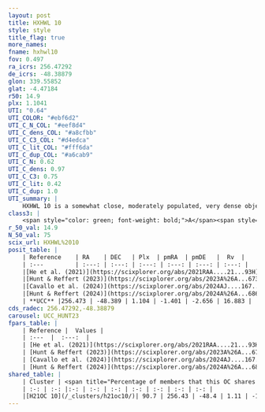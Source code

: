 ```yaml
---
layout: post
title: HXHWL 10
style: style
title_flag: true
more_names: 
fname: hxhwl10
fov: 0.497
ra_icrs: 256.47292
de_icrs: -48.38879
glon: 339.55852
glat: -4.47184
r50: 14.9
plx: 1.1041
UTI: "0.64"
UTI_COLOR: "#ebf6d2"
UTI_C_N_COL: "#eef8d4"
UTI_C_dens_COL: "#a8cfbb"
UTI_C_C3_COL: "#d4edca"
UTI_C_lit_COL: "#fff6da"
UTI_C_dup_COL: "#a6cab9"
UTI_C_N: 0.62
UTI_C_dens: 0.97
UTI_C_C3: 0.75
UTI_C_lit: 0.42
UTI_C_dup: 1.0
UTI_summary: |
    HXHWL 10 is a somewhat close, moderately populated, very dense object of high C3 quality. It is poorly studied in the literature. This object shares a large percentage of members with a later reported entry.
class3: |
    <span style="color: green; font-weight: bold;">A</span><span style="color: #FFC300; font-weight: bold;">B</span>
r_50_val: 14.9
N_50_val: 75
scix_url: HXHWL%2010
posit_table: |
    | Reference    | RA    | DEC   | Plx  | pmRA  | pmDE   |  Rv  |
    | :---         | :---: | :---: | :---: | :---: | :---: | :---: |
    |[He et al. (2021)](https://scixplorer.org/abs/2021RAA....21...93H) | 256.382 | -48.37 | 1.09 | -1.33 | -2.67 | -- |
    |[Hunt & Reffert (2023)](https://scixplorer.org/abs/2023A%26A...673A.114H) | 256.351 | -48.388 | 1.097 | -1.399 | -2.664 | 13.47 |
    |[Cavallo et al. (2024)](https://scixplorer.org/abs/2024AJ....167...12C) | 256.512 | -48.374 | 1.102 | -- | -- | -- |
    |[Hunt & Reffert (2024)](https://scixplorer.org/abs/2024A%26A...686A..42H) | 256.351 | -48.388 | 1.097 | -1.399 | -2.664 | 13.47 |
    | **UCC** |256.473 | -48.389 | 1.104 | -1.401 | -2.656 | 16.883 | 
cds_radec: 256.47292,-48.38879
carousel: UCC_HUNT23
fpars_table: |
    | Reference |  Values |
    | :---  |  :---:  |
    | [He et al. (2021)](https://scixplorer.org/abs/2021RAA....21...93H) | `AG=1.0, m-M=9.9, logAge=7.98, Z=0.027` |
    | [Hunt & Reffert (2023)](https://scixplorer.org/abs/2023A%26A...673A.114H) | `AV50=0.801, diffAV50=0.456, MOD50=9.636, logAge50=8.271` |
    | [Cavallo et al. (2024)](https://scixplorer.org/abs/2024AJ....167...12C) | `AV50=1.15, dMod50=9.76, logAge50=7.95, [Fe/H]50=0.04` |
    | [Hunt & Reffert (2024)](https://scixplorer.org/abs/2024A%26A...686A..42H) | `MassJ=234.879` |
shared_table: |
    | Cluster | <span title="Percentage of members that this OC shares with the ones listed">%</span>   | RA   | DEC   | Plx   | pmRA  | pmDE  | Rv | UTI |
    | :-: | :-: |:-: | :-: | :-: | :-: | :-: | :-: | :-: |
    |[H21OC 10](/_clusters/h21oc10/)| 90.7 | 256.43 | -48.4 | 1.11 | -1.41 | -2.67 | 14.51 |0.06 |
---
```

